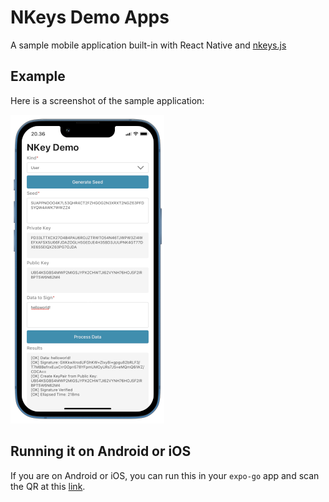 # NKeys Demo Apps

A sample mobile application built-in with React Native and [nkeys.js](https://github.com/nats-io/nkeys.js)

## Example

Here is a screenshot of the sample application:

![Screenshot of NativeBase](https://raw.githubusercontent.com/astrawan/expo-nkeys-demo/master/assets/demo.png)

## Running it on Android or iOS

If you are on Android or iOS, you can run this in your `expo-go` app and scan the QR at this [link](https://expo-mobile-apps.vercel.app/updates/QGFzdHJhd2FuL2V4cG8tbmtleXMtZGVtbw).
